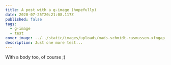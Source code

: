 ```yaml
---
title: A post with a g-image (hopefully)
date: 2020-07-25T20:21:08.117Z
published: false
tags:
  - g-image
  - test
cover_image: ../../static/images/uploads/mads-schmidt-rasmussen-xfngap_dtoe-unsplash.jpg
description: Just one more test...
---
```

With a body too, of course ;)
